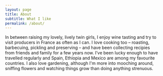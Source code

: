 ```yaml
---
layout: page
title: About
subtitle: What I like
permalink: /about/
---
```


In between raising my lovely, lively twin girls, I enjoy wine tasting and try to visit producers in France as often as I can. I love cooking too – roasting, barbecuing, pickling and preserving – and have been collecting recipies from friends and family for a few years now. I’ve been lucky enough to have travelled regularly and <span class="white">Spain, Ethiopia and Mexico</span> are among my favourite countries. I also love gardening, although I'm more into mooching around, sniffing flowers and watching things grow than doing anything strenuous.